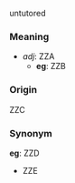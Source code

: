 untutored
### Meaning
+ _adj_: ZZA
    + __eg__: ZZB

### Origin

ZZC

### Synonym

__eg__: ZZD

+ ZZE


